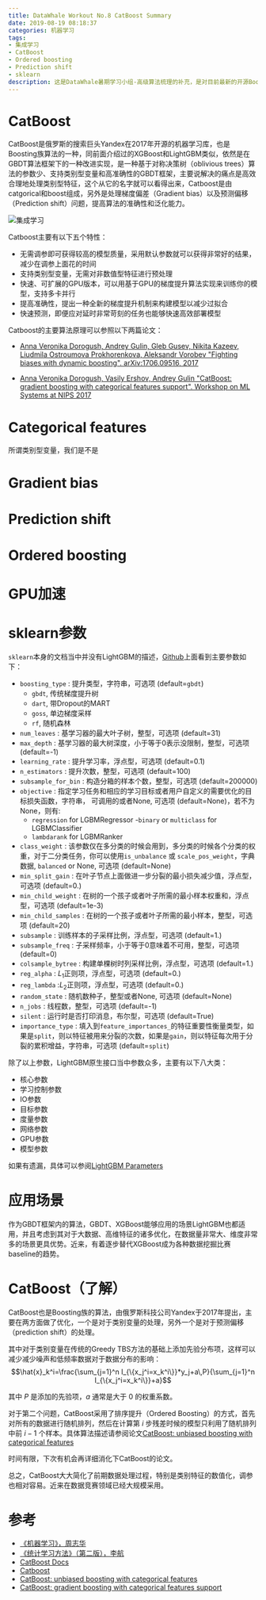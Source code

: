 ```yaml
---
title: DataWhale Workout No.8 CatBoost Summary
date: 2019-08-19 08:18:37
categories: 机器学习
tags:
- 集成学习
- CatBoost
- Ordered boosting
- Prediction shift
- sklearn
description: 这是DataWhale暑期学习小组-高级算法梳理的补充，是对目前最新的开源Boost族算法CatBoost的介绍，结合相关论文以及笔者的使用经验，对CatBoost的算法特性和适用场景做一些小结。
---
```


# CatBoost

CatBoost是俄罗斯的搜索巨头Yandex在2017年开源的机器学习库，也是Boosting族算法的一种，同前面介绍过的XGBoost和LightGBM类似，依然是在GBDT算法框架下的一种改进实现，是一种基于对称决策树（oblivious trees）算法的参数少、支持类别型变量和高准确性的GBDT框架，主要说解决的痛点是高效合理地处理类别型特征，这个从它的名字就可以看得出来，Catboost是由catgorical和boost组成，另外是处理梯度偏差（Gradient bias）以及预测偏移（Prediction shift）问题，提高算法的准确性和泛化能力。

![集成学习](https://machinelearning-1255641038.cos.ap-chengdu.myqcloud.com/Datacruiser_Blog_Sources/Catboost/%E9%9B%86%E6%88%90%E5%AD%A6%E4%B9%A0.png)

Catboost主要有以下五个特性：

- 无需调参即可获得较高的模型质量，采用默认参数就可以获得非常好的结果，减少在调参上面花的时间
- 支持类别型变量，无需对非数值型特征进行预处理
- 快速、可扩展的GPU版本，可以用基于GPU的梯度提升算法实现来训练你的模型，支持多卡并行
- 提高准确性，提出一种全新的梯度提升机制来构建模型以减少过拟合
- 快速预测，即便应对延时非常苛刻的任务也能够快速高效部署模型

Catboost的主要算法原理可以参照以下两篇论文：

- [Anna Veronika Dorogush, Andrey Gulin, Gleb Gusev, Nikita Kazeev, Liudmila Ostroumova Prokhorenkova, Aleksandr Vorobev "Fighting biases with dynamic boosting". arXiv:1706.09516, 2017](https://arxiv.org/pdf/1706.09516.pdf)


- [Anna Veronika Dorogush, Vasily Ershov, Andrey Gulin "CatBoost: gradient boosting with categorical features support". Workshop on ML Systems at NIPS 2017](http://learningsys.org/nips17/assets/papers/paper_11.pdf)


# Categorical features

所谓类别型变量，我们是不是


# Gradient bias
# Prediction shift
# Ordered boosting
# GPU加速
 


# sklearn参数

`sklearn`本身的文档当中并没有LightGBM的描述，[Github](https://github.com/microsoft/LightGBM/blob/master/python-package/lightgbm/sklearn.py)上面看到主要参数如下：

- `boosting_type` : 提升类型，字符串，可选项 (default=`gbdt`)
    - `gbdt`, 传统梯度提升树
    - `dart`, 带Dropout的MART
    - `goss`, 单边梯度采样
    - `rf`, 随机森林
- `num_leaves` : 基学习器的最大叶子树，整型，可选项 (default=31)
- `max_depth` : 基学习器的最大树深度，小于等于0表示没限制，整型，可选项 (default=-1)
- `learning_rate` : 提升学习率，浮点型，可选项 (default=0.1)
- `n_estimators` : 提升次数，整型，可选项 (default=100)
- `subsample_for_bin` : 构造分箱的样本个数，整型，可选项 (default=200000)
- `objective` : 指定学习任务和相应的学习目标或者用户自定义的需要优化的目标损失函数，字符串， 可调用的或者None, 可选项 (default=None)，若不为None，则有:
    - `regression` for LGBMRegressor
    -`binary` or `multiclass` for LGBMClassifier
    - `lambdarank` for LGBMRanker
- `class_weight` : 该参数仅在多分类的时候会用到，多分类的时候各个分类的权重，对于二分类任务，你可以使用``is_unbalance`` 或 ``scale_pos_weight``，字典数据, `balanced` or None, 可选项 (default=None)
- `min_split_gain` : 在叶子节点上面做进一步分裂的最小损失减少值，浮点型，可选项 (default=0.)
- `min_child_weight` : 在树的一个孩子或者叶子所需的最小样本权重和，浮点型，可选项 (default=1e-3)
- `min_child_samples` : 在树的一个孩子或者叶子所需的最小样本，整型，可选项 (default=20)
- `subsample` : 训练样本的子采样比例，浮点型，可选项 (default=1.)
- `subsample_freq` : 子采样频率，小于等于0意味着不可用，整型，可选项 (default=0)
- `colsample_bytree` : 构建单棵树时列采样比例，浮点型，可选项 (default=1.)
- `reg_alpha` : $L_1$正则项，浮点型，可选项 (default=0.)
- `reg_lambda` :$L_2$正则项，浮点型，可选项 (default=0.)
- `random_state` : 随机数种子，整型或者None, 可选项 (default=None)
- `n_jobs` : 线程数，整型，可选项 (default=-1)
- `silent` : 运行时是否打印消息，布尔型，可选项 (default=True)
- `importance_type` : 填入到`feature_importances_`的特征重要性衡量类型，如果是`split`，则以特征被用来分裂的次数，如果是`gain`，则以特征每次用于分裂的累积增益，字符串，可选项 (default=`split`)


除了以上参数，LightGBM原生接口当中参数众多，主要有以下八大类：

- 核心参数
- 学习控制参数
- IO参数
- 目标参数
- 度量参数
- 网络参数
- GPU参数
- 模型参数

如果有遗漏，具体可以参阅[LightGBM Parameters](https://lightgbm.readthedocs.io/en/latest/Parameters.html)

# 应用场景

作为GBDT框架内的算法，GBDT、XGBoost能够应用的场景LightGBM也都适用，并且考虑到其对于大数据、高维特征的诸多优化，在数据量非常大、维度非常多的场景更具优势。近来，有着逐步替代XGBoost成为各种数据挖掘比赛baseline的趋势。


# CatBoost（了解）

CatBoost也是Boosting族的算法，由俄罗斯科技公司Yandex于2017年提出，主要在两方面做了优化，一个是对于类别变量的处理，另外一个是对于预测偏移（prediction shift）的处理。

其中对于类别变量在传统的Greedy TBS方法的基础上添加先验分布项，这样可以减少减少噪声和低频率数据对于数据分布的影响：
$$\hat{x}_k^i=\frac{\sum_{j=1}^n I_{\{x_j^i=x_k^i\}}*y_j+a\,P}{\sum_{j=1}^n I_{\{x_j^i=x_k^i\}}+a}$$

其中 $P$ 是添加的先验项，$a$ 通常是大于 0 的权重系数。  

对于第二个问题，CatBoost采用了排序提升（Ordered Boosting）的方式，首先对所有的数据进行随机排列，然后在计算第 $i$ 步残差时候的模型只利用了随机排列中前 $i-1$ 个样本。具体算法描述请参阅论文[CatBoost: unbiased boosting with categorical features](https://papers.nips.cc/paper/7898-catboost-unbiased-boosting-with-categorical-features.pdf)

时间有限，下次有机会再详细消化下CatBoost的论文。

总之，CatBoost大大简化了前期数据处理过程，特别是类别特征的数值化，调参也相对容易。近来在数据竞赛领域已经大规模采用。



# 参考



- [《机器学习》，周志华](https://book.douban.com/subject/26708119/)
- [《统计学习方法》（第二版），李航](https://book.douban.com/subject/33437381/)
- [CatBoost Docs](https://catboost.ai/)
- [Catboost](https://github.com/catboost/catboost)
- [CatBoost: unbiased boosting with categorical features](https://papers.nips.cc/paper/7898-catboost-unbiased-boosting-with-categorical-features.pdf)
- [CatBoost: gradient boosting with categorical features support](http://learningsys.org/nips17/assets/papers/paper_11.pdf)

